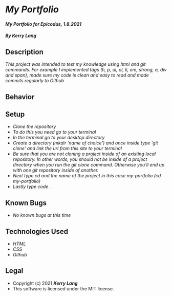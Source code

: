# *My Portfolio*

#### *My Portfolio for Epicodus, 1.8.2021*

#### *By Kerry Lang*

## Description
_This project was intended to test my knowledge using html and git commands. For example I implemented tags (h, p, ul, ol, li, em, strong, a, div and span), made sure my code is clean and easy to read and made commits regularly to Github_

## Behavior

## Setup
* _Clone the repository_
* _To do this you need go to your terminal_
* _In the terminal go to your desktop directory_
* _Create a directory (mkdir 'name of choice') and once inside type 'git clone' and link the url from this site to your terminal_
* _Be sure that you are not cloning a project inside of an existing local repository. In other words, you should not be inside of a project directory when you run the git clone command. Otherwise you'll end up with one git repository inside of another._
* _Next type cd and the name of the project in this case my-portfolio (cd my-portfolio)_
* _Lastly type code ._





## Known Bugs
* _No known bugs at this time_

## Technologies Used
* _HTML_
* _CSS_
* _Github_

## Legal
* Copyright (c) 2021 **_Kerry Lang_**
* This software is licensed under the MIT license.